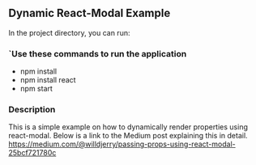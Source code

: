 ## Dynamic React-Modal Example

In the project directory, you can run:

### `Use these commands to run the application
- npm install
- npm install react
- npm start 

### Description

This is a simple example on how to dynamically render properties using react-modal. 
Below is a link to the Medium post explaining this in detail.
https://medium.com/@willdjerry/passing-props-using-react-modal-25bcf721780c



